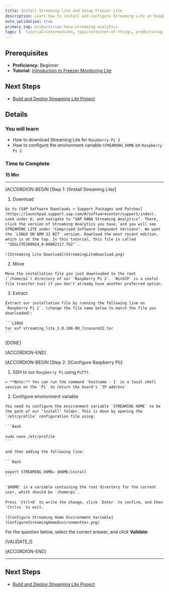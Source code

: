 ```yaml
---
title: Install Streaming Lite and Setup Freezer Lite
description: Learn how to install and configure Streaming Lite on Raspberry Pi 2.
auto_validation: true
primary_tag: products>sap-hana-streaming-analytics
tags: [  tutorial>intermediate, topic>internet-of-things, products>sap-hana-streaming-analytics, products>sap-hana\,-express-edition ]
---
```


## Prerequisites  
 - **Proficiency:** Beginner
 - **Tutorial:** [Introduction to Freezer Monitoring Lite](https://www.sap.com/developer/tutorials/hsa-streaming-lite-freezer-monitoring-part1.html)

## Next Steps
   - [Build and Deploy Streaming Lite Project](https://www.sap.com/developer/tutorials/hsa-streaming-lite-freezer-monitoring-part3.html)

## Details
### You will learn  
 - How to download Streaming Lite for `Raspberry Pi 2`
 - How to configure the environment variable `STREAMING_HOME` on `Raspberry Pi 2`

### Time to Complete
**15 Min**

---

[ACCORDION-BEGIN [Step 1: ](Install Streaming Lite)]

  1. Download

    Go to [SAP Software Downloads > Support Packages and Patches](https://launchpad.support.sap.com/#/softwarecenter/support/index). Look under H, and navigate to "SAP HANA Streaming Analytics". There, click the version of Streaming Analytics you have, and you will see STREAMING LITE under "Comprised Software Component Versions". We want the `LINUX ON ARM 32 BIT` version. Download the most recent edition, which is at the top. In this tutorial, this file is called `"SDSLITE200024_0-80002117.TGZ"`.

    ![Streaming Lite Download](StreamingLiteDownload.png)

  2. Move

    Move the installation file you just downloaded to the root (`/home/pi`) directory of our `Raspberry Pi 2`. `WinSCP` is a useful file transfer tool if you don't already have another preferred option.

  3. Extract

    Extract our installation file by running the following line on `Raspberry Pi 2`. (change the file name below to match the file you downloaded):

    ```LINUX
    tar xvf streaming_lite_1.0.100.00_linuxarm32.tar
    ```

[DONE]

[ACCORDION-END]

[ACCORDION-BEGIN [Step 2: ](Configure Raspberry Pi)]

  1. SSH to our `Raspberry Pi` using `PuTTY`.

    > **Note:** You can run the command `hostname - I` in a local shell session on the `Pi` to return the board's `IP address`

  2. Configure environment variable

    You need to configure the environment variable `STREAMING HOME` to be the path of our "install" folder. This is done by opening the `/etc/profile` configuration file using:

    ```Bash

    sudo nano /etc/profile
    ```

    and then adding the following line:

    ```Bash

    export STREAMING_HOME= $HOME/install
    ```

    `$HOME` is a variable containing the root directory for the current user, which should be `/home/pi`.

    Press `Ctrl+O` to write the change, click `Enter` to confirm, and then `Ctrl+x` to exit.

    ![Configure Streaming Home Environment Variable](ConfigureStreamingHomeEnvironmentVar.png)

For the question below, select the correct answer, and click **Validate**.

[VALIDATE_1]

[ACCORDION-END]

---

## Next Steps
   - [Build and Deploy Streaming Lite Project](https://www.sap.com/developer/tutorials/hsa-streaming-lite-freezer-monitoring-part3.html)
